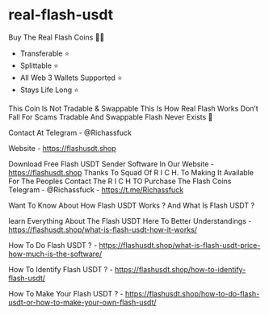 # real-flash-usdt
Buy The Real Flash Coins 💎🌉
- Transferable ⭐️
- Splittable ⭐️
- All Web 3 Wallets Supported ⭐️
- Stays Life Long ⭐️

This Coin Is Not Tradable & Swappable This Is How Real Flash Works Don’t Fall For Scams Tradable And Swappable Flash Never Exists 🚫

Contact At Telegram - @Richassfuck 

Website - https://flashusdt.shop


Download Free Flash USDT Sender Software In Our Website - https://flashusdt.shop
Thanks To Squad Of R I C H. To Making It Available For The Peoples
Contact The R I C H TO Purchase The Flash Coins Telegram - @Richassfuck - https://t.me/Richassfuck

Want To Know About How Flash USDT Works ? And What Is Flash USDT ? 

learn Everything About The Flash USDT Here To Better Understandings - https://flashusdt.shop/what-is-flash-usdt-how-it-works/

How To Do Flash USDT ? - https://flashusdt.shop/what-is-flash-usdt-price-how-much-is-the-software/

How To Identify Flash USDT ? - https://flashusdt.shop/how-to-identify-flash-usdt/

How To Make Your Flash USDT ? - https://flashusdt.shop/how-to-do-flash-usdt-or-how-to-make-your-own-flash-usdt/
